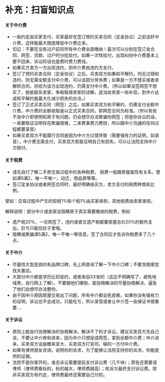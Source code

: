 # 补充：扫盲知识点

#### 关于中介费
- 一般约定由买家支付，买家最好在签订预约买卖合同（定金协议）之前谈好中介费，这样能最大限度降低中介费比率。
- 切记：不要在没有过户前将所有中介费全部缴纳！最次可以分别在签订金合同、网签、贷款、过户时分批给付。如果一次性给付，出现纠纷中介费基本上要不回来，诉讼的话也是费时费力费钱。
- 如果买方卖方一方出现违约，则中介费由违约方支付。
- 签订了预约买卖合同（定金协议）之后，买卖双方如果和平解约，均无过错和违约，则无需全额支付中介费，可以谈部分劳务费；如果是一方不想买或者卖解除合同，则视为该方出现违约，仍需支付中介费。（所以如果没签网签不想买了，偷偷联系卖家，争取取得卖家的谅解，适当给卖家一些补偿，到中介达成和平解约是最大化减少损失的办法。）
- 签订了正式买卖合同（网签）之后，如果买卖双方和平解约，仍需支付全额中介费。中介费的全额收取是以正式买卖合同，即网签合同为标准。（所以有些不良中介即使明知房子有问题，仍会想尽办法欺骗你网签；但是你诉讼的话，一来要取证证明存在欺骗很难，二来费事费力费财，所以跟中介沟通的任何过程都要录音）
- 如果买卖双方不能履行合同是因为中介方过错导致（需要强有力的证明，如录音），中介费无需支付，买卖双方若能证明自己有损失，可以让法院支持中介方赔付。

#### 关于税费
- 请先自行了解二手房交易过程中的各种税费， 税费一般跟房屋属性有关系，譬如满5满2，唯一不唯一，动迁，商品房等等。
- 签订定金协议或者网签合同时，最好明确由买方，卖方支付的税费种类和比例。 

譬如：交易过程中产生的契税1%和个税1%由买家承担，其他税费由卖家承担。

解释说明：部分中介或卖家会隐瞒房子真实需要缴纳的税费，例如
- 遗产税20%，一旦网签了，违约或者交遗产税都要房屋总价20%的额外支出，巨亏只能往肚子里咽。
- 隐瞒或欺骗满5满2，唯一不唯一等信息，签了合同后才告诉你税费多了几个点。

#### 关于中介
- 尽量找大型连锁的有品牌口碑，先上网查询了解一下中介口碑；不要贪图便宜找夫妻店。
- 大部分中介都是学历比较低的，或者来自XX省的（这边不明确写了，避免地域黑，自行网上了解）。不要跟他们硬刚，能协商解决的尽量协商解决，逼急了他们会想尽办法整你。
- 由于因中介原因房屋交易出了问题，所有中介都会死皮赖，如果你没有强有力的证明，诉讼也不会成功，只能吃亏，所以录音或者让中介签一些保证书很重要....

#### 关于诉讼
- 原则上能自行协商解决的协商解决，解决不了的才诉讼。建议买卖双方先自己谈，不要让中介掺和进来，因为中介只想促成网签，拿到全额中介费；中介进来，买卖双方谈崩概率变大，买卖双方打官司，输的一方付中介费。
- 如果有律师朋友咨询，说明你的诉求，为了能够让法院支持你的诉求，你能提供的证据。
- 法院不是你家开的，谁去诉讼需要提前支付诉讼费（几千块）；原告还需要请律师（律师费看标的，标的越大，律师费越高）；败诉方最终支付诉讼费。除非买卖双方有约定，律师费最终还需要自己付的。
